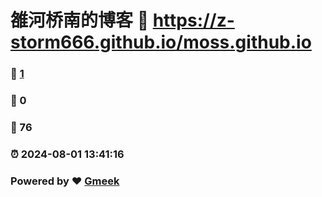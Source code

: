 # 雒河桥南的博客 :link: https://z-storm666.github.io/moss.github.io 
### :page_facing_up: [1](https://z-storm666.github.io/moss.github.io/tag.html) 
### :speech_balloon: 0 
### :hibiscus: 76 
### :alarm_clock: 2024-08-01 13:41:16 
### Powered by :heart: [Gmeek](https://github.com/Meekdai/Gmeek)
